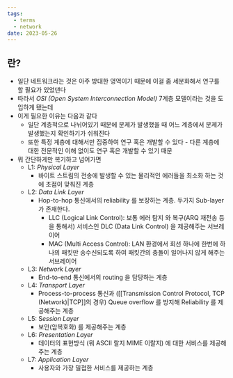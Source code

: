 ```yaml
---
tags:
  - terms
  - network
date: 2023-05-26
---
```

## 란?

- 일단 네트워크라는 것은 아주 방대한 영역이기 때문에 이걸 좀 세분화해서 연구를 할 필요가 있었댄다
- 따라서 *OSI (Open System Interconnection Model)* 7계층 모델이라는 것을 도입하게 됐는데
- 이게 필요한 이유는 다음과 같다
    - 일단 계층적으로 나뉘어있기 때문에 문제가 발생했을 때 어느 계층에서 문제가 발생했는지 확인하기가 쉬워진다
    - 또한 특정 계층에 대해서만 집중하여 연구 혹은 개발할 수 있다 - 다른 계층에 대한 전문적인 이해 없이도 연구 혹은 개발할 수 있기 때문
- 뭐 간단하게만 복기하고 넘어가면
    - L1: *Physical Layer*
	    - 바이트 스트림의 전송에 발생할 수 있는 물리적인 에러들을 최소화 하는 것에 초점이 맞춰진 계층
    - L2: *Data Link Layer*
	    - Hop-to-hop 통신에서의 reliability 를 보장하는 계층. 두가지 Sub-layer 가 존재한다.
	        - LLC (Logical Link Control): 보통 에러 탐지 와 복구(ARQ 재전송 등을 통해서) 서비스인 DLC (Data Link Control) 을 제공해주는 서브레이어
	        - MAC (Multi Access Control): LAN 환경에서 회선 하나에 한번에 하나의 패킷만 송수신되도록 하여 패킷간의 충돌이 일어나지 않게 해주는 서브레이어
    - L3: *Network Layer*
	    - End-to-end 통신에서의 routing 을 담당하는 계층
    - L4: *Transport Layer*
	    - Process-to-process 통신과 ([[Transmission Control Protocol, TCP (Network)|TCP]]의 경우) Queue overflow 를 방지해 Reliability 를 제공해주는 계층
    - L5: S*ession Layer*
	    - 보안(암복호화) 를 제공해주는 계층
    - L6: *Presentation Layer*
	    - 데이터의 표현방식 (뭐 ASCII 랄지 MIME 이랄지) 에 대한 서비스를 제공해주는 계층
    - L7: *Application Layer*
	    - 사용자와 가장 밀접한 서비스를 제공하는 계층